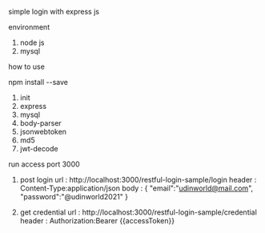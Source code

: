 simple login with express js

environment
1. node js
2. mysql

how to use

npm install --save
1. init
2. express
3. mysql
4. body-parser
5. jsonwebtoken
6. md5
7. jwt-decode

run access port 3000

1. post login
url         : http://localhost:3000/restful-login-sample/login
header      : Content-Type:application/json
body        : 
    {
        "email":"udinworld@mail.com",
        "password":"@udinworld2021"
    }

2. get credential
url         : http://localhost:3000/restful-login-sample/credential
header      : Authorization:Bearer {{accessToken}}

